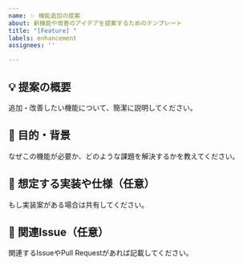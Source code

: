 ```yaml
---
name: ✨ 機能追加の提案
about: 新機能や改善のアイデアを提案するためのテンプレート
title: "[Feature] "
labels: enhancement
assignees: ''

---
```


## 💡 提案の概要

追加・改善したい機能について、簡潔に説明してください。

## 🚀 目的・背景

なぜこの機能が必要か、どのような課題を解決するかを教えてください。

## 🔧 想定する実装や仕様（任意）

もし実装案がある場合は共有してください。

## 📝 関連Issue（任意）

関連するIssueやPull Requestがあれば記載してください。
